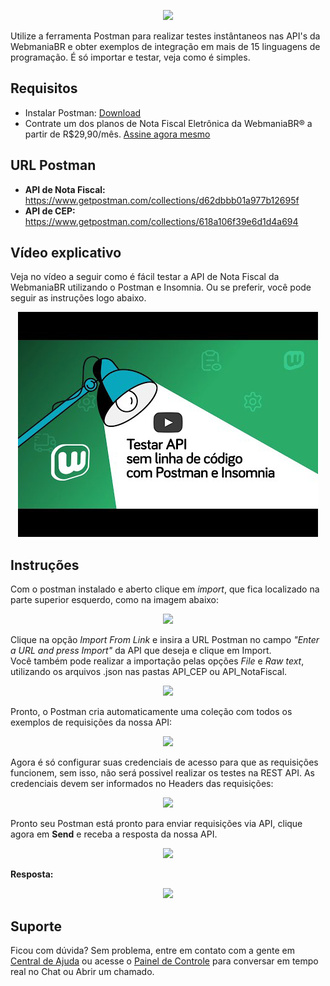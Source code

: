 <p align="center">
  <img src="https://wmbr.s3.amazonaws.com/img/logo_webmaniabr_github.png">
</p>

Utilize a ferramenta Postman para realizar testes instântaneos nas API's da WebmaniaBR e obter exemplos de integração em mais de 15 linguagens de programação. É só importar e testar, veja como é simples.

## Requisitos
  - Instalar Postman: [Download](https://www.getpostman.com/downloads/)
  - Contrate um dos planos de Nota Fiscal Eletrônica da WebmaniaBR® a partir de R$29,90/mês. [Assine agora mesmo](https://webmaniabr.com/nota-fiscal-eletronica/)
  
## URL Postman
- **API de Nota Fiscal:** https://www.getpostman.com/collections/d62dbbb01a977b12695f
- **API de CEP:** https://www.getpostman.com/collections/618a106f39e6d1d4a694

## Vídeo explicativo

Veja no vídeo a seguir como é fácil testar a API de Nota Fiscal da WebmaniaBR utilizando o Postman e Insomnia. Ou se preferir, você pode seguir as instruções logo abaixo.

<p align="center">
  <a href="https://www.youtube.com/watch?v=eBSxSLgYJOk" target="_blank"><img src="./thumb_video.jpg" alt="Vídeo explicativo"></a>
</p>

## Instruções

Com o postman instalado e aberto clique em *import*, que fica localizado na parte superior esquerdo, como na imagem abaixo:

<p align="center">
  <img src="https://webmaniabr.com/wp-content/uploads/2019/05/postman_button_import_new.jpg">
</p>

Clique na opção *Import From Link* e insira a URL Postman no campo *"Enter a URL and press Import"* da API que deseja e clique em Import.<br>
Você também pode realizar a importação pelas opções *File* e *Raw text*, utilizando os arquivos .json nas pastas API_CEP ou API_NotaFiscal.

<p align="center">
  <img src="https://webmaniabr.com/wp-content/uploads/2019/05/postman_link_import_new.jpg">
</p>

Pronto, o Postman cria automaticamente uma coleção com todos os exemplos de requisições da nossa API:

<p align="center">
  <img src="https://webmaniabr.com/wp-content/uploads/2019/05/postman_create_folder.jpg">
</p>

Agora é só configurar suas credenciais de acesso para que as requisições funcionem, sem isso, não será possivel realizar os testes na REST API. As credenciais devem ser informados no Headers das requisições:

<p align="center">
  <img src="https://webmaniabr.com/wp-content/uploads/2019/05/postman_headers_config.jpg">
</p>

Pronto seu Postman está pronto para enviar requisições via API, clique agora em **Send** e receba a resposta da nossa API.

<p align="center">
  <img src="https://webmaniabr.com/wp-content/uploads/2019/05/postman_button_send.jpg">
</p>

**Resposta:**

<p align="center">
  <img src="https://webmaniabr.com/wp-content/uploads/2019/05/postman_result.jpg">
</p>

## Suporte

Ficou com dúvida? Sem problema, entre em contato com a gente em [Central de Ajuda](https://ajuda.webmaniabr.com) ou acesse o [Painel de Controle](https://webmaniabr.com/painel/) para conversar em tempo real no Chat ou Abrir um chamado.
